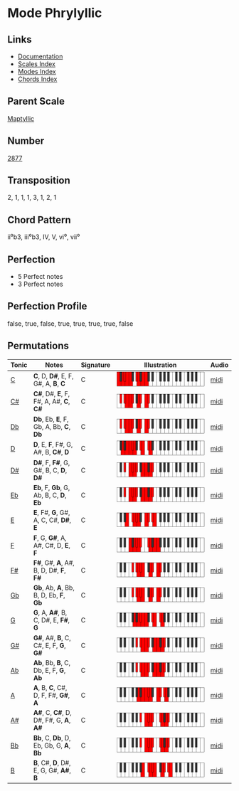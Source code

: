 # Mode Phrylyllic

## Links

- [Documentation](README.md)
- [Scales Index](Scales.md)
- [Modes Index](Modes.md)
- [Chords Index](Chords.md)

## Parent Scale

[Maptyllic](ScaleMaptyllic.md)

## Number

[2877](https://ianring.com/musictheory/scales/2877)

## Transposition

2, 1, 1, 1, 3, 1, 2, 1

## Chord Pattern

ii⁰b3, iii⁰b3, IV, V, vi⁰, vii⁰

## Perfection

- 5 Perfect notes
- 3 Perfect notes

## Perfection Profile

false, true, false, true, true, true, true, false

## Permutations

| Tonic | Notes | Signature | Illustration | Audio |
|-------|-------|-----------|--------------|-------|
| [C](ModeCNaturalPhrylyllic.md) | **C**, D, **D#**, E, F, G#, A, **B**, **C** | C | ![CNaturalPhrylyllic](ModeCNaturalPhrylyllic.png) | [midi](https://github.com/edipermadi/music/blob/main/docs/ModeCNaturalPhrylyllic.mid?raw=true) |
| [C#](ModeCSharpPhrylyllic.md) | **C#**, D#, **E**, F, F#, A, A#, **C**, **C#** | C | ![CSharpPhrylyllic](ModeCSharpPhrylyllic.png) | [midi](https://github.com/edipermadi/music/blob/main/docs/ModeCSharpPhrylyllic.mid?raw=true) |
| [Db](ModeDFlatPhrylyllic.md) | **Db**, Eb, **E**, F, Gb, A, Bb, **C**, **Db** | C | ![DFlatPhrylyllic](ModeDFlatPhrylyllic.png) | [midi](https://github.com/edipermadi/music/blob/main/docs/ModeDFlatPhrylyllic.mid?raw=true) |
| [D](ModeDNaturalPhrylyllic.md) | **D**, E, **F**, F#, G, A#, B, **C#**, **D** | C | ![DNaturalPhrylyllic](ModeDNaturalPhrylyllic.png) | [midi](https://github.com/edipermadi/music/blob/main/docs/ModeDNaturalPhrylyllic.mid?raw=true) |
| [D#](ModeDSharpPhrylyllic.md) | **D#**, F, **F#**, G, G#, B, C, **D**, **D#** | C | ![DSharpPhrylyllic](ModeDSharpPhrylyllic.png) | [midi](https://github.com/edipermadi/music/blob/main/docs/ModeDSharpPhrylyllic.mid?raw=true) |
| [Eb](ModeEFlatPhrylyllic.md) | **Eb**, F, **Gb**, G, Ab, B, C, **D**, **Eb** | C | ![EFlatPhrylyllic](ModeEFlatPhrylyllic.png) | [midi](https://github.com/edipermadi/music/blob/main/docs/ModeEFlatPhrylyllic.mid?raw=true) |
| [E](ModeENaturalPhrylyllic.md) | **E**, F#, **G**, G#, A, C, C#, **D#**, **E** | C | ![ENaturalPhrylyllic](ModeENaturalPhrylyllic.png) | [midi](https://github.com/edipermadi/music/blob/main/docs/ModeENaturalPhrylyllic.mid?raw=true) |
| [F](ModeFNaturalPhrylyllic.md) | **F**, G, **G#**, A, A#, C#, D, **E**, **F** | C | ![FNaturalPhrylyllic](ModeFNaturalPhrylyllic.png) | [midi](https://github.com/edipermadi/music/blob/main/docs/ModeFNaturalPhrylyllic.mid?raw=true) |
| [F#](ModeFSharpPhrylyllic.md) | **F#**, G#, **A**, A#, B, D, D#, **F**, **F#** | C | ![FSharpPhrylyllic](ModeFSharpPhrylyllic.png) | [midi](https://github.com/edipermadi/music/blob/main/docs/ModeFSharpPhrylyllic.mid?raw=true) |
| [Gb](ModeGFlatPhrylyllic.md) | **Gb**, Ab, **A**, Bb, B, D, Eb, **F**, **Gb** | C | ![GFlatPhrylyllic](ModeGFlatPhrylyllic.png) | [midi](https://github.com/edipermadi/music/blob/main/docs/ModeGFlatPhrylyllic.mid?raw=true) |
| [G](ModeGNaturalPhrylyllic.md) | **G**, A, **A#**, B, C, D#, E, **F#**, **G** | C | ![GNaturalPhrylyllic](ModeGNaturalPhrylyllic.png) | [midi](https://github.com/edipermadi/music/blob/main/docs/ModeGNaturalPhrylyllic.mid?raw=true) |
| [G#](ModeGSharpPhrylyllic.md) | **G#**, A#, **B**, C, C#, E, F, **G**, **G#** | C | ![GSharpPhrylyllic](ModeGSharpPhrylyllic.png) | [midi](https://github.com/edipermadi/music/blob/main/docs/ModeGSharpPhrylyllic.mid?raw=true) |
| [Ab](ModeAFlatPhrylyllic.md) | **Ab**, Bb, **B**, C, Db, E, F, **G**, **Ab** | C | ![AFlatPhrylyllic](ModeAFlatPhrylyllic.png) | [midi](https://github.com/edipermadi/music/blob/main/docs/ModeAFlatPhrylyllic.mid?raw=true) |
| [A](ModeANaturalPhrylyllic.md) | **A**, B, **C**, C#, D, F, F#, **G#**, **A** | C | ![ANaturalPhrylyllic](ModeANaturalPhrylyllic.png) | [midi](https://github.com/edipermadi/music/blob/main/docs/ModeANaturalPhrylyllic.mid?raw=true) |
| [A#](ModeASharpPhrylyllic.md) | **A#**, C, **C#**, D, D#, F#, G, **A**, **A#** | C | ![ASharpPhrylyllic](ModeASharpPhrylyllic.png) | [midi](https://github.com/edipermadi/music/blob/main/docs/ModeASharpPhrylyllic.mid?raw=true) |
| [Bb](ModeBFlatPhrylyllic.md) | **Bb**, C, **Db**, D, Eb, Gb, G, **A**, **Bb** | C | ![BFlatPhrylyllic](ModeBFlatPhrylyllic.png) | [midi](https://github.com/edipermadi/music/blob/main/docs/ModeBFlatPhrylyllic.mid?raw=true) |
| [B](ModeBNaturalPhrylyllic.md) | **B**, C#, **D**, D#, E, G, G#, **A#**, **B** | C | ![BNaturalPhrylyllic](ModeBNaturalPhrylyllic.png) | [midi](https://github.com/edipermadi/music/blob/main/docs/ModeBNaturalPhrylyllic.mid?raw=true) |
